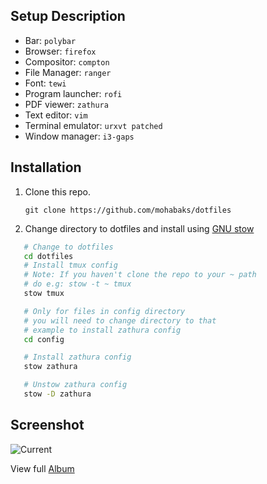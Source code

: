 Setup Description
-----------------

* Bar: `polybar`
* Browser: `firefox`
* Compositor: `compton`
* File Manager: `ranger`
* Font: ` tewi `
* Program launcher: `rofi`
* PDF viewer: `zathura`
* Text editor: `vim`
* Terminal emulator: `urxvt patched`
* Window manager: `i3-gaps`


Installation
------------

1. Clone this repo.
   
   `git clone https://github.com/mohabaks/dotfiles`
2. Change directory to dotfiles and install using [GNU stow]
```bash
   # Change to dotfiles
   cd dotfiles
   # Install tmux config
   # Note: If you haven't clone the repo to your ~ path
   # do e.g: stow -t ~ tmux
   stow tmux

   # Only for files in config directory
   # you will need to change directory to that
   # example to install zathura config 
   cd config

   # Install zathura config
   stow zathura

   # Unstow zathura config
   stow -D zathura
```

Screenshot
----------

![Current](https://i.imgur.com/VAXfqz7.png)

View full [Album](https://imgur.com/a/VyfD0)

[GNU stow]: https://www.gnu.org/s/stow/manual/stow.html

